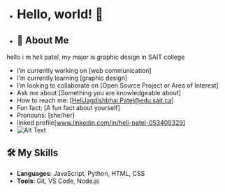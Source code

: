 - # Hello, world! 👋
  
- ## 🚀 About Me
hello i m heli patel, my major is graphic design in SAIT college

- I’m currently working on [web communication]
- I’m currently learning [graphic design]
- I’m looking to collaborate on [Open Source Project or Area of Interest]
- Ask me about [Something you are knowledgeable about]
- How to reach me: [HeliJagdishbhai.Patel@edu.sait.ca]
- Fun fact: [A fun fact about yourself]
- Pronouns: [she/her]
- linked profile[www.linkedin.com/in/heli-patel-053409329]
- ![Alt Text](https://pixabay.com/images/search/dog/)
  

## 🛠️ My Skills
- **Languages**: JavaScript, Python, HTML, CSS
- **Tools**: Git, VS Code, Node.js


<!---
Heli1901/Heli1901 is a ✨ special ✨ repository because its `README.md` (this file) appears on your GitHub profile.
You can click the Preview link to take a look at your changes.
--->
